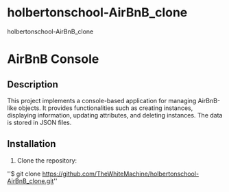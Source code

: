# holbertonschool-AirBnB_clone
holbertonschool-AirBnB_clone

# AirBnB Console

## Description

This project implements a console-based application for managing AirBnB-like objects. It provides functionalities such as creating instances, displaying information, updating attributes, and deleting instances. The data is stored in JSON files.

## Installation

1. Clone the repository:

''$ git clone https://github.com/TheWhiteMachine/holbertonschool-AirBnB_clone.git''